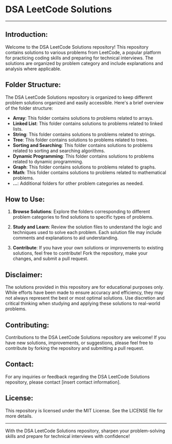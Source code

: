 # DSA LeetCode Solutions

---

## Introduction:

Welcome to the DSA LeetCode Solutions repository! This repository contains solutions to various problems from LeetCode, a popular platform for practicing coding skills and preparing for technical interviews. The solutions are organized by problem category and include explanations and analysis where applicable.

## Folder Structure:

The DSA LeetCode Solutions repository is organized to keep different problem solutions organized and easily accessible. Here's a brief overview of the folder structure:

- **Array**: This folder contains solutions to problems related to arrays.
- **Linked List**: This folder contains solutions to problems related to linked lists.
- **String**: This folder contains solutions to problems related to strings.
- **Tree**: This folder contains solutions to problems related to trees.
- **Sorting and Searching**: This folder contains solutions to problems related to sorting and searching algorithms.
- **Dynamic Programming**: This folder contains solutions to problems related to dynamic programming.
- **Graph**: This folder contains solutions to problems related to graphs.
- **Math**: This folder contains solutions to problems related to mathematical problems.
- **...**: Additional folders for other problem categories as needed.

## How to Use:

1. **Browse Solutions**: Explore the folders corresponding to different problem categories to find solutions to specific types of problems.

2. **Study and Learn**: Review the solution files to understand the logic and techniques used to solve each problem. Each solution file may include comments and explanations to aid understanding.

3. **Contribute**: If you have your own solutions or improvements to existing solutions, feel free to contribute! Fork the repository, make your changes, and submit a pull request.

## Disclaimer:

The solutions provided in this repository are for educational purposes only. While efforts have been made to ensure accuracy and efficiency, they may not always represent the best or most optimal solutions. Use discretion and critical thinking when studying and applying these solutions to real-world problems.

## Contributing:

Contributions to the DSA LeetCode Solutions repository are welcome! If you have new solutions, improvements, or suggestions, please feel free to contribute by forking the repository and submitting a pull request.

## Contact:

For any inquiries or feedback regarding the DSA LeetCode Solutions repository, please contact [insert contact information].

## License:

This repository is licensed under the MIT License. See the LICENSE file for more details.

---

With the DSA LeetCode Solutions repository, sharpen your problem-solving skills and prepare for technical interviews with confidence!
